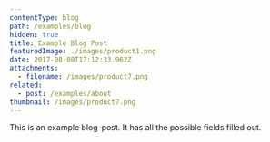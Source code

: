 ```yaml
---
contentType: blog
path: /examples/blog
hidden: true
title: Example Blog Post
featuredImage: ./images/product1.png
date: 2017-08-08T17:12:33.962Z
attachments:
  - filename: /images/product7.png
related:
  - post: /examples/about
thumbnail: /images/product7.png
---
```

This is an example blog-post. It has all the possible fields filled out.